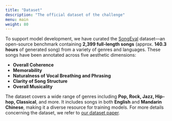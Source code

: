 ```yaml
---
title: "Dataset"
description: "The official dataset of the challenge"
menu: main
weight: 80
---
```


To support model development, we have curated the [SongEval](https://huggingface.co/datasets/ASLP-lab/SongEval) dataset—an open-source benchmark containing **2,399 full-length songs** (approx. **140.3 hours** of generated song) from a variety of genres and languages. These songs have been annotated across five aesthetic dimensions:
- **Overall Coherence**
- **Memorability**
- **Naturalness of Vocal Breathing and Phrasing**
- **Clarity of Song Structure**
- **Overall Musicality**

The dataset covers a wide range of genres including **Pop, Rock, Jazz, Hip-hop, Classical**, and more. It includes songs in both **English** and **Mandarin Chinese**, making it a diverse resource for training models. For more details concerning the dataset, we refer to [our dataset paper](https://arxiv.org/pdf/2505.10793).